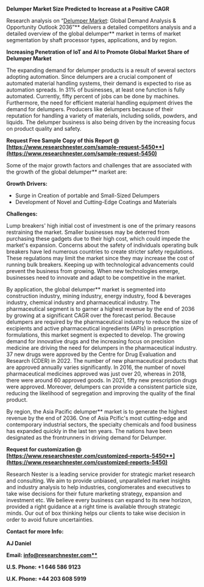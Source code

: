 ﻿**Delumper Market Size Predicted to Increase at a Positive CAGR**

Research analysis on “[Delumper Market](https://www.researchnester.com/reports/delumper-market/5450): Global Demand Analysis & Opportunity Outlook 2036”** delivers a detailed competitors analysis and a detailed overview of the global delumper** market in terms of market segmentation by shaft processor types, applications, and by region. 

**Increasing Penetration of IoT and AI to Promote Global Market Share of Delumper Market**

The expanding demand for delumper products is a result of several sectors adopting automation. Since delumpers are a crucial component of automated material handling systems, their demand is expected to rise as automation spreads. In 31% of businesses, at least one function is fully automated. Currently, fifty percent of jobs can be done by machines. Furthermore, the need for efficient material handling equipment drives the demand for delumpers. Producers like delumpers because of their reputation for handling a variety of materials, including solids, powders, and liquids. The delumper business is also being driven by the increasing focus on product quality and safety.

**Request Free Sample Copy of this Report @ [https://www.researchnester.com/sample-request-5450**](https://www.researchnester.com/sample-request-5450)**

Some of the major growth factors and challenges that are associated with the growth of the global delumper** market are:

**Growth Drivers:**

- Surge in Creation of portable and Small-Sized Delumpers
- Development of Novel and Cutting-Edge Coatings and Materials

**Challenges:**

Lump breakers' high initial cost of investment is one of the primary reasons restraining the market. Smaller businesses may be deterred from purchasing these gadgets due to their high cost, which could impede the market's expansion. Concerns about the safety of individuals operating bulk breakers have led numerous countries to create stricter safety regulations. These regulations may limit the market since they may increase the cost of running bulk breakers. Keeping up with technological advancements could prevent the business from growing. When new technologies emerge, businesses need to innovate and adapt to be competitive in the market.

By application, the global delumper** market is segmented into construction industry, mining industry, energy industry, food & beverages industry, chemical industry and pharmaceutical industry. The pharmaceutical segment is to garner a highest revenue by the end of 2036 by growing at a significant CAGR over the forecast period. Because delumpers are required by the pharmaceutical industry to reduce the size of excipients and active pharmaceutical ingredients (APIs) in prescription formulations, this market segment is expected to develop. The growing demand for innovative drugs and the increasing focus on precision medicine are driving the need for delumpers in the pharmaceutical industry. 37 new drugs were approved by the Centre for Drug Evaluation and Research (CDER) in 2022. The number of new pharmaceutical products that are approved annually varies significantly. In 2016, the number of novel pharmaceutical medicines approved was just over 20, whereas in 2018, there were around 60 approved goods. In 2021, fifty new prescription drugs were approved. Moreover, delumpers can provide a consistent particle size, reducing the likelihood of segregation and improving the quality of the final product. 

By region, the Asia Pacific delumper** market is to generate the highest revenue by the end of 2036. One of Asia Pcific's most cutting-edge and contemporary industrial sectors, the specialty chemicals and food business has expanded quickly in the last ten years. The  nations have been designated as the frontrunners in driving demand for Delumper.

**Request for customization @ [https://www.researchnester.com/customized-reports-5450**](https://www.researchnester.com/customized-reports-5450)**

Research Nester is a leading service provider for strategic market research and consulting. We aim to provide unbiased, unparalleled market insights and industry analysis to help industries, conglomerates and executives to take wise decisions for their future marketing strategy, expansion and investment etc. We believe every business can expand to its new horizon, provided a right guidance at a right time is available through strategic minds. Our out of box thinking helps our clients to take wise decision in order to avoid future uncertainties.

**Contact for more Info:**

**AJ Daniel**

**Email: [info@researchnester.com**](mailto:info@researchnester.com)**

**U.S. Phone: +1 646 586 9123** 

**U.K. Phone: +44 203 608 5919**


